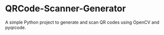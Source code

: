 # QRCode-Scanner-Generator
A simple Python project to generate and scan QR codes using OpenCV and pyqrcode.
